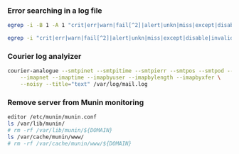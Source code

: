 ### Error searching in a log file

```bash
egrep -i -B 1 -A 1 "crit|err|warn|fail[^2]|alert|unkn|miss|except|disable|invalid|cannot|denied" /var/log/dmesg | grep -vi "intERRupt"

egrep -i "crit|err|warn|fail[^2]|alert|unkn|miss|except|disable|invalid|cannot|denied" /var/log/syslog | grep -vi "intERRupt"
```

### Courier log analyizer

```bash
courier-analogue --smtpinet --smtpitime --smtpierr --smtpos --smtpod --smtpof \
    --imapnet --imaptime --imapbyuser --imapbylength --imapbyxfer \
    --noisy --title="text" /var/log/mail.log
```

### Remove server from Munin monitoring

```bash
editor /etc/munin/munin.conf
ls /var/lib/munin/
# rm -rf /var/lib/munin/${DOMAIN}
ls /var/cache/munin/www/
# rm -rf /var/cache/munin/www/${DOMAIN}
```
